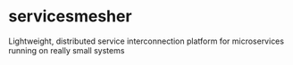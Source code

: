 # servicesmesher
Lightweight, distributed service interconnection platform for microservices running on really small systems
